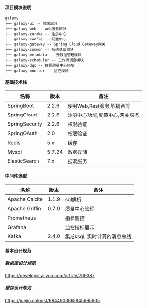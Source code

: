 #### 项目模块说明

```text
galaxy
├── galaxy-ui -- 前端部分
├── galaxy-web -- web服务部分
├── galaxy-eureka -- 注册中心
├── galaxy-config -- 配置中心
├── galaxy-gateway -- Spring Cloud Gateway网关
├── galaxy-common -- 系统基础模块
├── galaxy-metadata -- 元数据管理模块
├── galaxy-scheduler -- 工作流调度模块
├── galaxy-dqc -- 数据质量中心模块
├── galaxy-monitor -- 监控模块

```

#### 基础技术栈
|名称|版本|备注|
|---|---|---|
|SpringBoot|2.2.6|使用Web,Rest服务,解耦合等|
|SpringCloud|2.2.6|注册中心功能,配置中心,网关服务|
|SpringSecurity|2.2.6|权限验证|
|SpringOAuth|2.0|权限验证|
|Redis|5.x|缓存|
|Mysql|5.7.24|数据存储|
|ElasticSearch|7.x|搜索服务|

#### 中间件选型
|名称|版本|备注|
|---|---|---|
|Apache Calcite|1.1.9|sql解析|
|Apache Griffin|0.7.0|质量中心管理|
|Prometheus||指标监控|
|Grafana||监控指标展示|
|Kafka|2.4.0|集成ksql, 实时计算的消息总线|

#### 基本设计规范
##### 数据库设计规范

https://developer.aliyun.com/article/709387

##### 缓存设计规范

https://juejin.cn/post/6844903665845665805